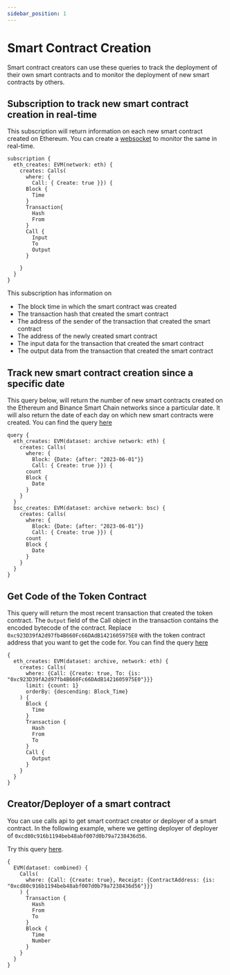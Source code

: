 ```yaml
---
sidebar_position: 1
---
```


# Smart Contract Creation

Smart contract creators can use these queries to track the deployment of their own smart contracts and to monitor the deployment of new smart contracts by others.

## Subscription to track new smart contract creation in real-time

This subscription will return information on each new smart contract created on Ethereum. You can create a [websocket](https://docs.bitquery.io/docs/start/websocket/) to monitor the same in real-time.

```
subscription {
  eth_creates: EVM(network: eth) {
    creates: Calls(
      where: {
        Call: { Create: true }}) {
      Block {
        Time
      }
      Transaction{
        Hash
        From
      }
      Call {
        Input
        To
        Output
      }

    }
  }
}

```

This subscription has information on

- The block time in which the smart contract was created
- The transaction hash that created the smart contract
- The address of the sender of the transaction that created the smart contract
- The address of the newly created smart contract
- The input data for the transaction that created the smart contract
- The output data from the transaction that created the smart contract

## Track new smart contract creation since a specific date

This query below, will return the number of new smart contracts created on the Ethereum and Binance Smart Chain networks since a particular date. It will also return the date of each day on which new smart contracts were created.
You can find the query [here](https://ide.bitquery.io/ETHBSC-SC-creates-count-over-date)

```
query {
  eth_creates: EVM(dataset: archive network: eth) {
    creates: Calls(
      where: {
        Block: {Date: {after: "2023-06-01"}}
        Call: { Create: true }}) {
      count
      Block {
        Date
      }
    }
  }
  bsc_creates: EVM(dataset: archive network: bsc) {
    creates: Calls(
      where: {
        Block: {Date: {after: "2023-06-01"}}
        Call: { Create: true }}) {
      count
      Block {
        Date
      }
    }
  }
}

```

## Get Code of the Token Contract

This query will return the most recent transaction that created the token contract. The `Output` field of the Call object in the transaction contains the encoded bytecode of the contract. Replace `0xc923D39fA2d97fb4B660Fc66DAdB1421605975E0` with the token contract address that you want to get the code for.
You can find the query [here](https://ide.bitquery.io/ByteCode-of-A-Token)

```
{
  eth_creates: EVM(dataset: archive, network: eth) {
    creates: Calls(
      where: {Call: {Create: true, To: {is: "0xc923D39fA2d97fb4B660Fc66DAdB1421605975E0"}}}
      limit: {count: 1}
      orderBy: {descending: Block_Time}
    ) {
      Block {
        Time
      }
      Transaction {
        Hash
        From
        To
      }
      Call {
        Output
      }
    }
  }
}

```


## Creator/Deployer of a smart contract 

You can use calls api to get smart contract creator or deployer of a smart contract. In the following example, where we getting deployer of deployer of `0xcd80c916b1194beb48abf007d0b79a7238436d56`.

Try this query [here](https://ide.bitquery.io/creator--deployer-of-an-address_1).

```
{
  EVM(dataset: combined) {
    Calls(
      where: {Call: {Create: true}, Receipt: {ContractAddress: {is: "0xcd80c916b1194beb48abf007d0b79a7238436d56"}}}
    ) {
      Transaction {
        Hash
        From
        To
      }
      Block {
        Time
        Number
      }
    }
  }
}
